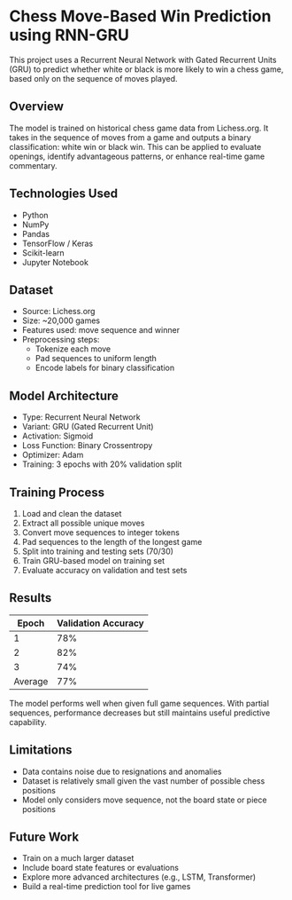 # Chess Move-Based Win Prediction using RNN-GRU

This project uses a Recurrent Neural Network with Gated Recurrent Units (GRU) to predict whether white or black is more likely to win a chess game, based only on the sequence of moves played.

## Overview

The model is trained on historical chess game data from Lichess.org. It takes in the sequence of moves from a game and outputs a binary classification: white win or black win. This can be applied to evaluate openings, identify advantageous patterns, or enhance real-time game commentary.

## Technologies Used

- Python
- NumPy
- Pandas
- TensorFlow / Keras
- Scikit-learn
- Jupyter Notebook

## Dataset

- Source: Lichess.org
- Size: ~20,000 games
- Features used: move sequence and winner
- Preprocessing steps:
  - Tokenize each move
  - Pad sequences to uniform length
  - Encode labels for binary classification

## Model Architecture

- Type: Recurrent Neural Network
- Variant: GRU (Gated Recurrent Unit)
- Activation: Sigmoid
- Loss Function: Binary Crossentropy
- Optimizer: Adam
- Training: 3 epochs with 20% validation split

## Training Process

1. Load and clean the dataset
2. Extract all possible unique moves
3. Convert move sequences to integer tokens
4. Pad sequences to the length of the longest game
5. Split into training and testing sets (70/30)
6. Train GRU-based model on training set
7. Evaluate accuracy on validation and test sets

## Results

| Epoch | Validation Accuracy |
|-------|---------------------|
| 1     | 78%                 |
| 2     | 82%                 |
| 3     | 74%                 |
| Average | 77%              |

The model performs well when given full game sequences. With partial sequences, performance decreases but still maintains useful predictive capability.

## Limitations

- Data contains noise due to resignations and anomalies
- Dataset is relatively small given the vast number of possible chess positions
- Model only considers move sequence, not the board state or piece positions

## Future Work

- Train on a much larger dataset
- Include board state features or evaluations
- Explore more advanced architectures (e.g., LSTM, Transformer)
- Build a real-time prediction tool for live games



